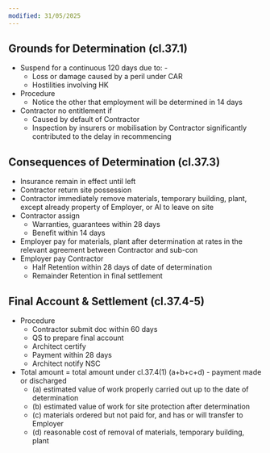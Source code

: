 ```yaml
---
modified: 31/05/2025
---
```

## Grounds for Determination (cl.37.1)

- Suspend for a continuous 120 days due to: -
	- Loss or damage caused by a peril under CAR
	- Hostilities involving HK
- Procedure
	- Notice the other that employment will be determined in 14 days
- Contractor no entitlement if 
	- Caused by default of Contractor
	- Inspection by insurers or mobilisation by Contractor significantly contributed to the delay in recommencing

## Consequences of Determination (cl.37.3)

- Insurance remain in effect until left
- Contractor return site possession
- Contractor immediately remove materials, temporary building, plant, except already property of Employer, or AI to leave on site
- Contractor assign
	- Warranties, guarantees within 28 days
	- Benefit within 14 days
- Employer pay for materials, plant after determination at rates in the relevant agreement between Contractor and sub-con
- Employer pay Contractor
	- Half Retention within 28 days of date of determination
	- Remainder Retention in final settlement

## Final Account & Settlement (cl.37.4-5)

- Procedure
	- Contractor submit doc within 60 days
	- QS to prepare final account
	- Architect certify
	- Payment within 28 days
	- Architect notify NSC
- Total amount = total amount under cl.37.4(1) (a+b+c+d) - payment made or discharged
	- (a) estimated value of work properly carried out up to the date of determination
	- (b) estimated value of work for site protection after determination
	- (c) materials ordered but not paid for, and has or will transfer to Employer
	- (d) reasonable cost of removal of materials, temporary building, plant